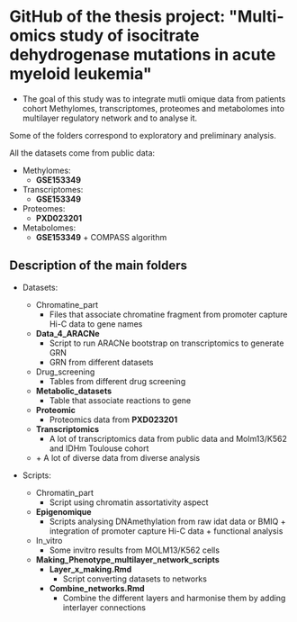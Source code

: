 # GitHub of the thesis project: "**Multi-omics study of isocitrate dehydrogenase mutations in acute myeloid leukemia**"

* The goal of this study was to integrate mutli omique data from patients cohort Methylomes, transcriptomes, proteomes and metabolomes into multilayer regulatory network and to analyse it.

Some of the folders correspond to exploratory and preliminary analysis.

All the datasets come from public data:

- Methylomes:
  - **GSE153349**
- Transcriptomes:
  - **GSE153349**
- Proteomes:
  - **PXD023201**
- Metabolomes:
  - **GSE153349** + COMPASS algorithm

## Description of the main folders

- Datasets:
  - Chromatine_part
    - Files that associate chromatine fragment from promoter capture Hi-C data to gene names
  - **Data_4_ARACNe**
    - Script to run ARACNe bootstrap on transcriptomics to generate GRN
    - GRN from different datasets
  - Drug_screening
    - Tables from different drug screening
  - **Metabolic_datasets**
    - Table that associate reactions to gene
  - **Proteomic**
    - Proteomics data from **PXD023201**
  - **Transcriptomics**
    - A lot of transcriptomics data from public data and Molm13/K562 and IDHm Toulouse cohort
  - \+ A lot of diverse data from diverse analysis


- Scripts:
  - Chromatin_part
    - Script using chromatin assortativity aspect
  - **Epigenomique**
    - Scripts analysing DNAmethylation from raw idat data or BMIQ \+ integration of promoter capture Hi-C data \+ functional analysis
  - In_vitro
    - Some invitro results from MOLM13/K562 cells
  - **Making_Phenotype_multilayer_network_scripts**
    - **Layer_x_making.Rmd**
      - Script converting datasets to networks
    - **Combine_networks.Rmd**
      - Combine the different layers and harmonise them by adding interlayer connections
